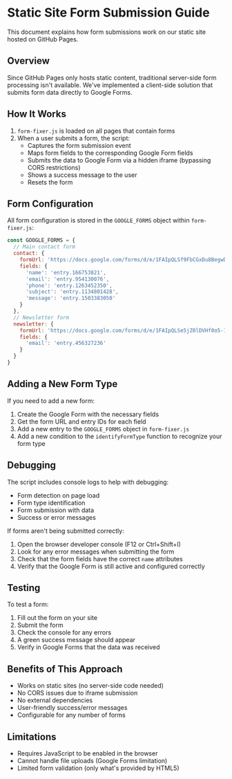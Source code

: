 # Static Site Form Submission Guide

This document explains how form submissions work on our static site hosted on GitHub Pages.

## Overview

Since GitHub Pages only hosts static content, traditional server-side form processing isn't available. We've implemented a client-side solution that submits form data directly to Google Forms.

## How It Works

1. `form-fixer.js` is loaded on all pages that contain forms
2. When a user submits a form, the script:
   - Captures the form submission event
   - Maps form fields to the corresponding Google Form fields
   - Submits the data to Google Form via a hidden iframe (bypassing CORS restrictions)
   - Shows a success message to the user
   - Resets the form

## Form Configuration

All form configuration is stored in the `GOOGLE_FORMS` object within `form-fixer.js`:

```javascript
const GOOGLE_FORMS = {
  // Main contact form
  contact: {
    formUrl: 'https://docs.google.com/forms/d/e/1FAIpQLSf9FbCGxDu8BegwDLa9qiLu4mFm4MSilBkoTEo5qWVH-EpS-g/formResponse',
    fields: {
      'name': 'entry.166753821',
      'email': 'entry.954130076',
      'phone': 'entry.1263452350',
      'subject': 'entry.1134801428',
      'message': 'entry.1503383050'
    }
  },
  // Newsletter form
  newsletter: {
    formUrl: 'https://docs.google.com/forms/d/e/1FAIpQLSe5jZ0lDVHf0o5-1T7eJt9vkRk-sYvwNjbcGkBuqP5I09H7ig/formResponse',
    fields: {
      'email': 'entry.456327236'
    }
  }
}
```

## Adding a New Form Type

If you need to add a new form:

1. Create the Google Form with the necessary fields
2. Get the form URL and entry IDs for each field
3. Add a new entry to the `GOOGLE_FORMS` object in `form-fixer.js`
4. Add a new condition to the `identifyFormType` function to recognize your form type

## Debugging

The script includes console logs to help with debugging:
- Form detection on page load
- Form type identification
- Form submission with data
- Success or error messages

If forms aren't being submitted correctly:
1. Open the browser developer console (F12 or Ctrl+Shift+I)
2. Look for any error messages when submitting the form
3. Check that the form fields have the correct `name` attributes
4. Verify that the Google Form is still active and configured correctly

## Testing

To test a form:
1. Fill out the form on your site
2. Submit the form
3. Check the console for any errors
4. A green success message should appear 
5. Verify in Google Forms that the data was received

## Benefits of This Approach

- Works on static sites (no server-side code needed)
- No CORS issues due to iframe submission
- No external dependencies
- User-friendly success/error messages
- Configurable for any number of forms

## Limitations

- Requires JavaScript to be enabled in the browser
- Cannot handle file uploads (Google Forms limitation)
- Limited form validation (only what's provided by HTML5)